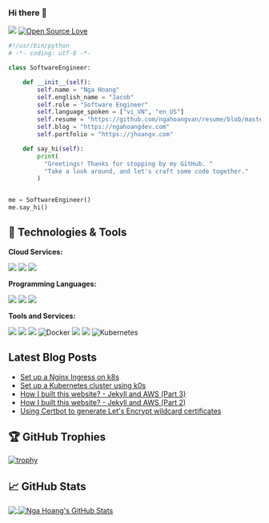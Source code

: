 ### Hi there 👋

[<img src="https://komarev.com/ghpvc/?username=ngahoangvan&label=Profile%20views&color=0e75b6&style=flat">]()
[![Open Source Love](https://badges.frapsoft.com/os/v1/open-source.svg?v=102)](https://github.com/ellerbrock/open-source-badge/)

```python
#!/usr/bin/python
# -*- coding: utf-8 -*-

class SoftwareEngineer:

    def __init__(self):
        self.name = "Nga Hoang"
        self.english_name = "Jacob"
        self.role = "Software Engineer"
        self.language_spoken = ["vi_VN", "en_US"]
        self.resume = "https://github.com/ngahoangvan/resume/blob/master/resume.pdf"
        self.blog = "https://ngahoangdev.com"
        self.portfolio = "https://jhoangv.com"

    def say_hi(self):
        print(
          "Greetings! Thanks for stopping by my GitHub. "
          "Take a look around, and let's craft some code together."
        )


me = SoftwareEngineer()
me.say_hi()

```


## 🔧 Technologies & Tools
**Cloud Services:**

![](https://img.shields.io/badge/Cloud-AWS-informational?style=flat&logo=amazonaws&logoColor=white&color=2bbc8a)
![](https://img.shields.io/badge/Cloud-Azure-informational?style=flat&logo=microsoftazure&logoColor=white&color=2bbc8a)
![](https://img.shields.io/badge/Cloud-GCP-informational?style=flat&logo=googlecloud&logoColor=white&color=2bbc8a)

**Programming Languages:**

![](https://img.shields.io/badge/Code-Python-informational?style=flat&logo=python&logoColor=white&color=2bbc8a)
![](https://img.shields.io/badge/Code-JavaScript-informational?style=flat&logo=javascript&logoColor=white&color=2bbc8a)
![](https://img.shields.io/badge/Code-TypeScript-informational?style=flat&logo=typescript&logoColor=white&color=2bbc8a)

**Tools and Services:**

![](https://img.shields.io/badge/OS-Linux-informational?style=flat&logo=linux&logoColor=white&color=2bbc8a)
![](https://img.shields.io/badge/OS-Ubuntu-informational?style=flat&logo=ubuntu&logoColor=white&color=2bbc8a)
![](https://img.shields.io/badge/Shell-Bash-informational?style=flat&logo=gnu-bash&logoColor=white&color=2bbc8a)
![Docker](https://img.shields.io/badge/Tools-Docker-informational?style=flat&logo=docker&logoColor=white&color=2bbc8a)
![](https://img.shields.io/badge/CI/CD-Github%20Actions-informational?style=flat&logo=githubactions&logoColor=white&color=2bbc8a)
![](https://img.shields.io/badge/CI/CD-Gitlab%20CI-informational?style=flat&logo=gitlab&logoColor=white&color=2bbc8a)
![Kubernetes](https://img.shields.io/badge/Tools-Kubernetes-informational?style=flat&logo=kubernetes&logoColor=white&color=2bbc8a)


## Latest Blog Posts
<!-- BLOG-POST-LIST:START -->
- [Set up a Nginx Ingress on k8s](https://ngahoangdev.com/posts/set-up-nginx-ingress-on-k8s/)
- [Set up a Kubernetes cluster using k0s](https://ngahoangdev.com/posts/set-up-k8s-cluster-using-k0s/)
- [How I built this website? - Jekyll and AWS &lpar;Part 3&rpar;](https://ngahoangdev.com/posts/how-i-built-this-website-part-3/)
- [How I built this website? - Jekyll and AWS &lpar;Part 2&rpar;](https://ngahoangdev.com/posts/how-i-built-this-website-part-2/)
- [Using Certbot to generate Let&#39;s Encrypt wildcard certificates](https://ngahoangdev.com/posts/using-certbot-to-generate-ceritificate-for-wildcard-domain/)
<!-- BLOG-POST-LIST:END -->


## 🏆 GitHub Trophies

[![trophy](https://github-profile-trophy.vercel.app/?username=ngahoangvan&theme=nord&column=7)](https://github.com/ryo-ma/github-profile-trophy)

## &#x1f4c8; GitHub Stats
<a href="https://github.com/ngahoangvan/ngahoangvan">
  <img align="center" src="https://github-readme-stats.vercel.app/api/top-langs/?username=ngahoangvan&hide=java,html,text,css&title_color=ffffff&text_color=c9cacc&icon_color=2bbc8a&bg_color=1d1f21&langs_count=3" />
</a>
<a href="https://github.com/ngahoangvan/ngahoangvan">
  <img align="center" src="https://github-readme-stats.vercel.app/api?username=ngahoangvan&show_icons=true&line_height=27&count_private=true&title_color=ffffff&text_color=c9cacc&icon_color=2bbc8a&bg_color=1d1f21" alt="Nga Hoang's GitHub Stats" />
</a> 
